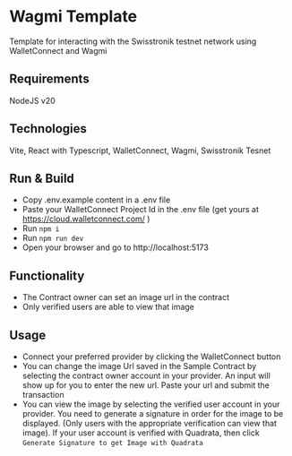 # Wagmi Template

Template for interacting with the Swisstronik testnet network using WalletConnect and Wagmi

## Requirements

NodeJS v20

## Technologies

Vite, React with Typescript, WalletConnect, Wagmi, Swisstronik Tesnet

## Run & Build

- Copy .env.example content in a .env file
- Paste your WalletConnect Project Id in the .env file  (get yours at https://cloud.walletconnect.com/ )
- Run `npm i`
- Run `npm run dev`
- Open your browser and go to http://localhost:5173


## Functionality

- The Contract owner can set an image url in the contract
- Only verified users are able to view that image

## Usage

- Connect your preferred provider by clicking the WalletConnect button
- You can change the image Url saved in the Sample Contract by selecting the contract owner account in your provider. An input will show up for you to enter the new url. Paste your url and submit the transaction
- You can view the image by selecting the verified user account in your provider. You need to generate a signature in order for the image to be displayed. (Only users with the appropriate verification can view that image). If your user account is verified with Quadrata, then click `Generate Signature to get Image with Quadrata`
